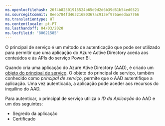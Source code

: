 ```yaml
---
ms.openlocfilehash: 26f4b82301915524b65d9d2d6b39d61b54ed0321
ms.sourcegitcommit: 8eeb784fd46321680367ac913ef976aeedaa7766
ms.translationtype: HT
ms.contentlocale: pt-PT
ms.lasthandoff: 04/03/2020
ms.locfileid: "80621585"
---
```

O principal de serviço é um método de autenticação que pode ser utilizado para permitir que uma aplicação do Azure Active Directory aceda aos conteúdos e às APIs do serviço Power BI.

Quando cria uma aplicação do Azure Ative Directory (AAD), é criado um [objeto do principal de serviço](https://docs.microsoft.com/azure/active-directory/develop/app-objects-and-service-principals#service-principal-object). O objeto do principal de serviço, também conhecido como *principal de serviço*, permite que o AAD autentifique a aplicação. Uma vez autenticada, a aplicação pode aceder aos recursos do inquilino do AAD.

Para autenticar, o principal de serviço utiliza o *ID da Aplicação* do AAD e um dos seguintes:
* Segredo da aplicação
* Certificado